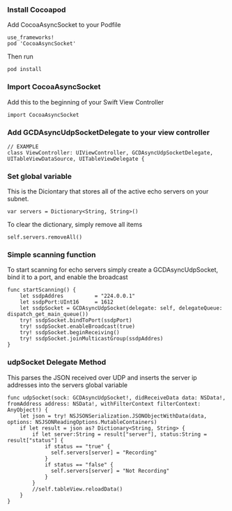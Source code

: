 ### Install Cocoapod
Add CocoaAsyncSocket to your Podfile
```
use_frameworks!
pod 'CocoaAsyncSocket'
```
Then run
```
pod install
```
### Import CocoaAsyncSocket
Add this to the beginning of your Swift View Controller
```
import CocoaAsyncSocket
```
### Add **GCDAsyncUdpSocketDelegate** to your view controller
```
// EXAMPLE
class ViewController: UIViewController, GCDAsyncUdpSocketDelegate, UITableViewDataSource, UITableViewDelegate {
```
### Set global variable
This is the Diciontary that stores all of the active echo servers on your subnet.
```
var servers = Dictionary<String, String>()
```
To clear the dictionary, simply remove all items
```
self.servers.removeAll()
```
### Simple scanning function
To start scanning for echo servers simply create a GCDAsyncUdpSocket, bind it to a port, and enable the broadcast
```
func startScanning() {
    let ssdpAddres          = "224.0.0.1"
    let ssdpPort:UInt16     = 1612
    let ssdpSocket = GCDAsyncUdpSocket(delegate: self, delegateQueue: dispatch_get_main_queue())
    try! ssdpSocket.bindToPort(ssdpPort)
    try! ssdpSocket.enableBroadcast(true)
    try! ssdpSocket.beginReceiving()
    try! ssdpSocket.joinMulticastGroup(ssdpAddres)
}
```

### udpSocket Delegate Method
This parses the JSON received over UDP and inserts the server ip addresses into the servers global variable
```
func udpSocket(sock: GCDAsyncUdpSocket!, didReceiveData data: NSData!, fromAddress address: NSData!, withFilterContext filterContext: AnyObject!) {
    let json = try! NSJSONSerialization.JSONObjectWithData(data, options: NSJSONReadingOptions.MutableContainers)
    if let result = json as? Dictionary<String, String> {
        if let server:String = result["server"], status:String = result["status"] {
            if status == "true" {
              self.servers[server] = "Recording"
            }
            if status == "false" {
              self.servers[server] = "Not Recording"
            }
        }
        //self.tableView.reloadData()
    }
}
```
